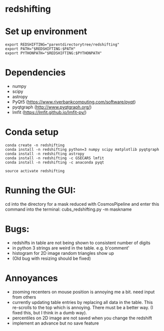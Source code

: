 # redshifting

# Set up environment

```
export REDSHIFTING="parentdirectorytree/redshifting"
export PATH="$REDSHIFTING:$PATH"
export PYTHONPATH="$REDSHIFTING:$PYTHONPATH"
```

# Dependencies
* numpy
* scipy
* astropy
* PyQt5 (https://www.riverbankcomputing.com/software/pyqt)
* pyqtgraph (http://www.pyqtgraph.org/)
* lmfit (https://lmfit.github.io/lmfit-py/)

# Conda setup

```
conda create -n redshifting
conda install -n redshifting python=3 numpy scipy matplotlib pyqtgraph
conda install -n redshifting astropy
conda install -n redshifting -c GSECARS lmfit
conda install -n redshifting -c anaconda pyqt

source activate redshifting
```


# Running the GUI:
cd into the directory for a mask reduced with CosmosPipeline
and enter this command into the terminal: cubs_redshifting.py -m maskname


# Bugs:
* redshifts in table are not being shown to consistent number of digits
* in python 3 strings are weird in the table. e.g. b'comment'
* histogram for 2D image random triangles show up
* (Old bug with resizing should be fixed)

# Annoyances
* zooming recenters on mouse position is annoying me a bit. need input from others
* currently updating table entries by replacing all data in the table. This re-scrolls to the top which is annoying. There must be a better way. (I fixed this, but I think in a dumb way).
* percentiles on 2D image are not saved when you change the redshift
* implement an advance but no save feature

